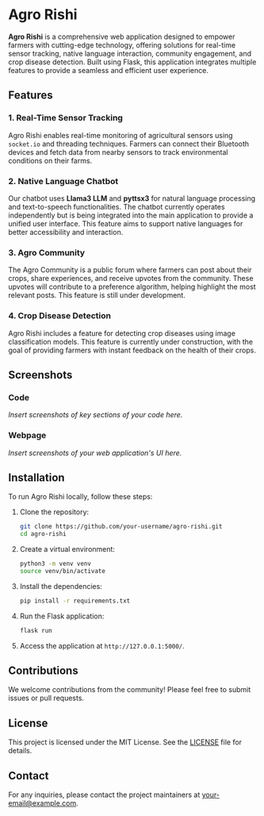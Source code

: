 # Agro Rishi

**Agro Rishi** is a comprehensive web application designed to empower farmers with cutting-edge technology, offering solutions for real-time sensor tracking, native language interaction, community engagement, and crop disease detection. Built using Flask, this application integrates multiple features to provide a seamless and efficient user experience.

## Features

### 1. Real-Time Sensor Tracking
Agro Rishi enables real-time monitoring of agricultural sensors using `socket.io` and threading techniques. Farmers can connect their Bluetooth devices and fetch data from nearby sensors to track environmental conditions on their farms. 

### 2. Native Language Chatbot
Our chatbot uses **Llama3 LLM** and **pyttsx3** for natural language processing and text-to-speech functionalities. The chatbot currently operates independently but is being integrated into the main application to provide a unified user interface. This feature aims to support native languages for better accessibility and interaction.

### 3. Agro Community
The Agro Community is a public forum where farmers can post about their crops, share experiences, and receive upvotes from the community. These upvotes will contribute to a preference algorithm, helping highlight the most relevant posts. This feature is still under development.

### 4. Crop Disease Detection
Agro Rishi includes a feature for detecting crop diseases using image classification models. This feature is currently under construction, with the goal of providing farmers with instant feedback on the health of their crops.

## Screenshots

### Code
*Insert screenshots of key sections of your code here.*

### Webpage
*Insert screenshots of your web application's UI here.*

## Installation

To run Agro Rishi locally, follow these steps:

1. Clone the repository:
    ```bash
    git clone https://github.com/your-username/agro-rishi.git
    cd agro-rishi
    ```

2. Create a virtual environment:
    ```bash
    python3 -m venv venv
    source venv/bin/activate
    ```

3. Install the dependencies:
    ```bash
    pip install -r requirements.txt
    ```

4. Run the Flask application:
    ```bash
    flask run
    ```

5. Access the application at `http://127.0.0.1:5000/`.

## Contributions

We welcome contributions from the community! Please feel free to submit issues or pull requests.

## License

This project is licensed under the MIT License. See the [LICENSE](LICENSE) file for details.

## Contact

For any inquiries, please contact the project maintainers at [your-email@example.com](mailto:your-email@example.com).

